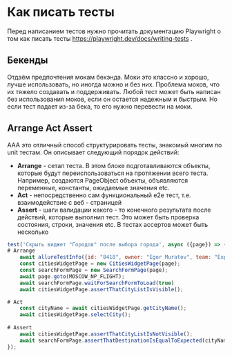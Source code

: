 # Как писать тесты

Перед написанием тестов нужно прочитать документацию Playwright о том как писать тесты https://playwright.dev/docs/writing-tests .


## **Бекенды**
Отдаём предпочтения мокам бекэнда. Моки это классно и хорошо, лучше использовать, но иногда можно и без них. Проблема моков, что их тяжело создавать и поддерживать. 
Любой тест может быть написан без использования моков, если он остается надежным и быстрым. Но если тест падает из-за бека, то его нужно перевести на моки.

## Arrange Act Assert

AAA это отличный способ структурировать тесты, знакомый многим по unit тестам. Он описывает следующий порядок действий:
* **Arrange** - сетап теста. В этом блоке подготавливаются объекты, которые будут переиспользоваться на протяжении всего теста. Например, создаются PageObject объекты, объявляются переменные, константы, ожидаемые значения etc.
* **Act** - непосредственно сам функциональный e2e тест, т.е. взаимодействие с веб - страницей
* **Assert** - шаги валидации какого - то конечного результата после действий, которые выполнил тест. Это может быть проверка состояния, строки, значения etc. В тестах ассертов может быть несколько


```js
test('Скрыть виджет "Городов" после выбора города', async ({page}) => {
# Arrange
	await allureTestInfo({id: "8418", owner: "Egor Muratov", team: "Explore"});
    const citiesWidgetPage = new CitiesWidgetPage(page);
    const searchFormPage = new SearchFormPage(page);
    await page.goto(MOSCOW_NP_FLIGHT);
    await searchFormPage.waitForSearchFormToLoad(true)
    await citiesWidgetPage.assertThatCityListIsVisible();

# Act
    const cityName = await citiesWidgetPage.getCityName();
    await citiesWidgetPage.selectCity();
		
# Assert
    await citiesWidgetPage.assertThatCityListIsNotVisible();
    await searchFormPage.assertThatDestinationIsEqualToExpected(cityName);
});
```
